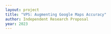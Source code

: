 ```yaml
---
layout: project
title: "VPS: Augmenting Google Maps Accuracy"
author: Independent Research Proposal
year: 2023
---
```

